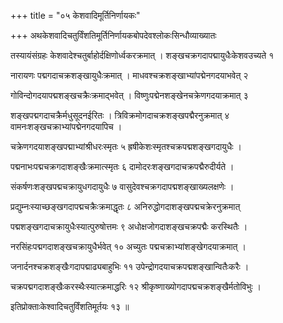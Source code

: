 +++
title = "०५ केशवादिमूर्तिनिर्णायकः"

+++
अथकेशवादिचतुर्विंशतिमूर्तिनिर्णायकबोपदेवश्लोकःसिन्धौव्याख्यातः

तस्यायंसंग्रहः केशवादेश्चतुर्बाहोर्दक्षिणोर्ध्वकरक्रमात् । शङ्खचक्रगदापद्मायुधैःकेशवउच्यते १

नारायणः पद्मगदाचक्रशङ्खायुधैःक्रमात् । माधवश्चक्रशङ्खाभ्यांपद्मेनगदयाभवेत् २

गोविन्दोगदयापद्मशङ्खचक्रैःक्रमाद्भवेत् । विष्णुःपद्मेनशङ्खेनचक्रेणगदयाक्रमात् ३

शङ्खपद्मगदाचक्रैर्मधुसूदनईरितः । त्रिविक्रमोगदाचक्रशङ्खपद्मैरनुक्रमात् ४ वामनःशङ्खचक्राभ्यांपद्मेनगदयापिच ।

चक्रेणगदयाशङ्खपद्माभ्यांश्रीधरःस्मृतः ५ ह्रषीकेशःस्मृतश्चक्रपद्मशङ्खगदायुधैः ।

पद्मनाभःपद्मचक्रगदाशङ्खैःक्रमात्स्मृतः ६ दामोदरःशङ्खगदाचक्रपद्मैरुदीर्यते ।

संकर्षणःशङ्खपद्मचक्रायुधगदायुधैः ७ वासुदेवश्चक्रगदापद्मशङ्खाख्यलक्षणेः ।

प्रद्युम्नःस्याच्छङ्खगदापद्मचक्रैःक्रमाद्धृतः ८ अनिरुद्धोगदाशङ्खपद्मचक्रेरनुक्रमात्

पद्मशङ्खगदाचक्रायुधैःस्यात्पुरुषोत्तमः ९ अधोक्षजोगदाशङ्खचक्रपद्मैः करस्थितैः ।

नरसिंहःपद्मगदाशङ्खचक्रायुधैर्भवेत् १० अच्युतः पद्मचक्राभ्यांशङ्खेगदयाक्रमात् ।

जनार्दनश्चक्रशङ्खैःगदापद्माढ्यबाहुभिः ११ उपेन्द्रोगदयाचक्रपद्मशङ्खान्वितैःकरैः ।

चक्रपद्मगदाशङ्खैःकरस्थैःस्यात्क्रमाद्धरिः १२ श्रीकृष्णाख्योगदापद्मचक्रशङ्खैर्मतोविभुः ।

इतिप्रोक्ताःकेश्वादिचतुर्विंशतिमूर्तयः १३ ॥
